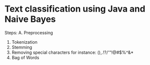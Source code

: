 # Text classification using Java and Naive Bayes

Steps:
A. Preprocessing
1. Tokenization
2. Stemming
3. Removing special characters for instance: (),.!?/'"!@#$%^&*
4. Bag of Words
